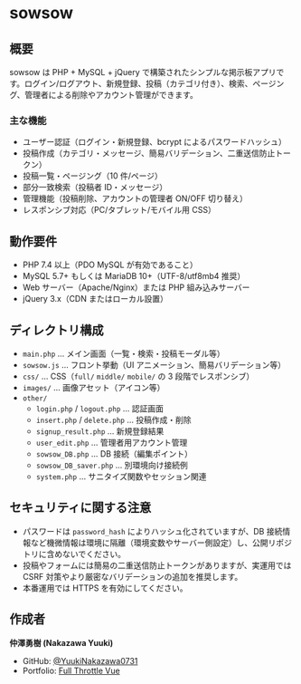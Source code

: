 # sowsow

## 概要

sowsow は PHP + MySQL + jQuery で構築されたシンプルな掲示板アプリです。ログイン/ログアウト、新規登録、投稿（カテゴリ付き）、検索、ページング、管理者による削除やアカウント管理ができます。

### 主な機能

- ユーザー認証（ログイン・新規登録、bcrypt によるパスワードハッシュ）
- 投稿作成（カテゴリ・メッセージ、簡易バリデーション、二重送信防止トークン）
- 投稿一覧・ページング（10 件/ページ）
- 部分一致検索（投稿者 ID・メッセージ）
- 管理機能（投稿削除、アカウントの管理者 ON/OFF 切り替え）
- レスポンシブ対応（PC/タブレット/モバイル用 CSS）

## 動作要件

- PHP 7.4 以上（PDO MySQL が有効であること）
- MySQL 5.7+ もしくは MariaDB 10+（UTF-8/utf8mb4 推奨）
- Web サーバー（Apache/Nginx）または PHP 組み込みサーバー
- jQuery 3.x（CDN またはローカル設置）

## ディレクトリ構成

- `main.php` … メイン画面（一覧・検索・投稿モーダル等）
- `sowsow.js` … フロント挙動（UI アニメーション、簡易バリデーション等）
- `css/` … CSS（`full/` `middle/` `mobile/` の 3 段階でレスポンシブ）
- `images/` … 画像アセット（アイコン等）
- `other/`
  - `login.php` / `logout.php` … 認証画面
  - `insert.php` / `delete.php` … 投稿作成・削除
  - `signup_result.php` … 新規登録結果
  - `user_edit.php` … 管理者用アカウント管理
  - `sowsow_DB.php` … DB 接続（編集ポイント）
  - `sowsow_DB_saver.php` … 別環境向け接続例
  - `system.php` … サニタイズ関数やセッション関連

## セキュリティに関する注意

- パスワードは `password_hash` によりハッシュ化されていますが、DB 接続情報など機微情報は環境に隔離（環境変数やサーバー側設定）し、公開リポジトリに含めないでください。
- 投稿やフォームには簡易の二重送信防止トークンがありますが、実運用では CSRF 対策やより厳密なバリデーションの追加を推奨します。
- 本番運用では HTTPS を有効にしてください。

## 作成者

**仲澤勇樹 (Nakazawa Yuuki)**

- GitHub: [@YuukiNakazawa0731](https://github.com/YuukiNakazawa0731)
- Portfolio: [Full Throttle Vue](https://yuukinakazawa0731.github.io/full_throttle_v/)
